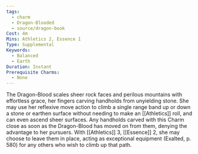 ```yaml
---
tags:
  - charm
  - Dragon-Blooded
  - source/dragon-book
Cost: 4m
Mins: Athletics 2, Essence 1
Type: Supplemental
Keywords:
  - Balanced
  - Earth
Duration: Instant
Prerequisite Charms:
  - None
---
```

The Dragon-Blood scales sheer rock faces and perilous mountains with effortless grace, her fingers carving handholds from unyielding stone. She may use her reflexive move action to climb a single range band up or down a stone or earthen surface without needing to make an [[Athletics]] roll, and can even ascend sheer surfaces. Any handholds carved with this Charm close as soon as the Dragon-Blood has moved on from them, denying the advantage to her pursuers. With [[Athletics]] 3, [[Essence]] 2, she may choose to leave them in place, acting as exceptional equipment (Exalted, p. 580) for any others who wish to climb up that path.